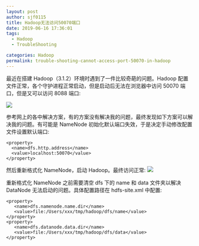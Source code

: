 ```yaml
---
layout: post
author: sjf0115
title: Hadoop无法访问50070端口
date: 2019-06-16 17:36:01
tags:
  - Hadoop
  - TroubleShooting

categories: Hadoop
permalink: trouble-shooting-cannot-access-port-50070-in-hadoop
---
```


最近在搭建 Hadoop（3.1.2）环境时遇到了一件比较奇葩的问题。Hadoop 配置文件正常，各个守护进程正常启动，但是启动后无法在浏览器中访问 50070 端口，但是又可以访问 8088 端口:

![](https://github.com/sjf0115/PubLearnNotes/blob/master/image/Hadoop/trouble-shooting-cannot-access-port-50070-in-hadoop-1.png?raw=true)

参考网上的各中解决方案，有的方案没有解决我的问题，最终发现如下方案可以解决我的问题。有可能是 NameNode 初始化默认端口失效，于是决定手动修改配置文件设置默认端口:
```
<property>
  <name>dfs.http.address</name>
  <value>localhost:50070</value>
</property>
```
然后重新格式化 NameNode，启动 Hadoop。最终访问正常:
![](https://github.com/sjf0115/PubLearnNotes/blob/master/image/Hadoop/trouble-shooting-cannot-access-port-50070-in-hadoop-2.png?raw=true)

重新格式化 NameNode 之前需要清空 dfs 下的 name 和 data 文件夹以解决 DataNode 无法启动的问题。具体配置路径在 hdfs-site.xml 中配置:
```
<property>
   <name>dfs.namenode.name.dir</name>
   <value>file:/Users/xxx/tmp/hadoop/dfs/name</value>
</property>
<property>
   <name>dfs.datanode.data.dir</name>
   <value>file:/Users/xxx/tmp/hadoop/dfs/data</value>
</property>
```
